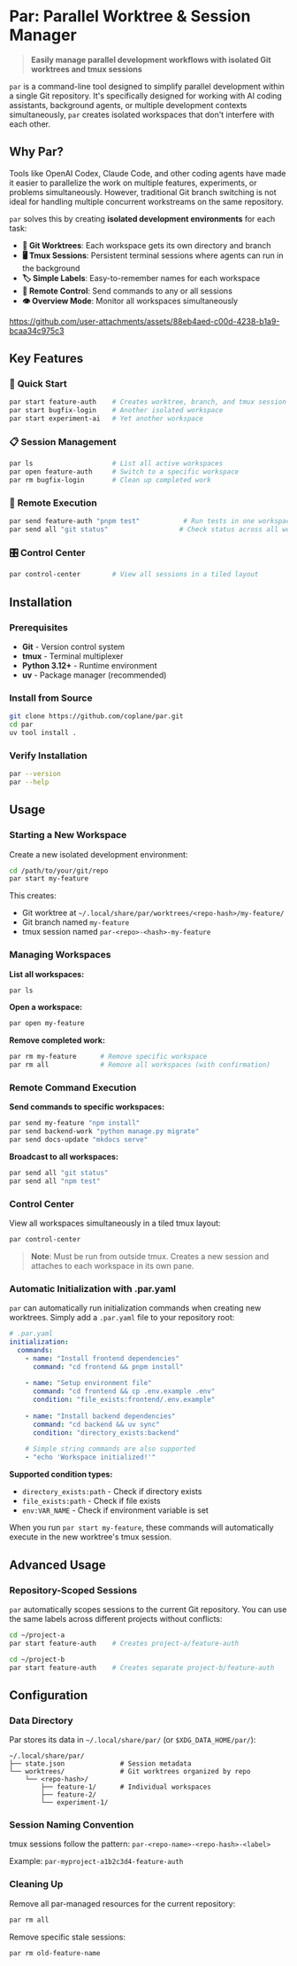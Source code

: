 # Par: Parallel Worktree & Session Manager

> **Easily manage parallel development workflows with isolated Git worktrees and tmux sessions**

`par` is a command-line tool designed to simplify parallel development within a single Git repository. It's specifically designed for working with AI coding assistants, background agents, or multiple development contexts simultaneously, `par` creates isolated workspaces that don't interfere with each other.

## Why Par?

Tools like OpenAI Codex, Claude Code, and other coding agents have made it easier to parallelize the work on multiple features, experiments, or problems simultaneously. However, traditional Git branch switching is not ideal for handling multiple concurrent workstreams on the same repository.

`par` solves this by creating **isolated development environments** for each task:

- **🔀 Git Worktrees**: Each workspace gets its own directory and branch
- **🖥️ Tmux Sessions**: Persistent terminal sessions where agents can run in the background
- **🏷️ Simple Labels**: Easy-to-remember names for each workspace
- **📡 Remote Control**: Send commands to any or all sessions
- **👁️ Overview Mode**: Monitor all workspaces simultaneously

https://github.com/user-attachments/assets/88eb4aed-c00d-4238-b1a9-bcaa34c975c3



## Key Features

### 🚀 **Quick Start**
```bash
par start feature-auth    # Creates worktree, branch, and tmux session
par start bugfix-login    # Another isolated workspace
par start experiment-ai   # Yet another workspace
```

### 📋 **Session Management**
```bash
par ls                    # List all active workspaces
par open feature-auth     # Switch to a specific workspace
par rm bugfix-login       # Clean up completed work
```

### 📡 **Remote Execution**  
```bash
par send feature-auth "pnpm test"           # Run tests in one workspace
par send all "git status"                  # Check status across all workspaces
```

### 🎛️ **Control Center**
```bash
par control-center        # View all sessions in a tiled layout
```

## Installation

### Prerequisites
- **Git** - Version control system
- **tmux** - Terminal multiplexer  
- **Python 3.12+** - Runtime environment
- **uv** - Package manager (recommended)

### Install from Source
```bash
git clone https://github.com/coplane/par.git
cd par
uv tool install .
```

### Verify Installation
```bash
par --version
par --help
```

## Usage

### Starting a New Workspace

Create a new isolated development environment:

```bash
cd /path/to/your/git/repo
par start my-feature
```

This creates:
- Git worktree at `~/.local/share/par/worktrees/<repo-hash>/my-feature/`
- Git branch named `my-feature`
- tmux session named `par-<repo>-<hash>-my-feature`

### Managing Workspaces

**List all workspaces:**
```bash
par ls
```

**Open a workspace:**
```bash
par open my-feature
```

**Remove completed work:**
```bash
par rm my-feature      # Remove specific workspace
par rm all             # Remove all workspaces (with confirmation)
```

### Remote Command Execution

**Send commands to specific workspaces:**
```bash
par send my-feature "npm install"
par send backend-work "python manage.py migrate"
par send docs-update "mkdocs serve"
```

**Broadcast to all workspaces:**
```bash
par send all "git status"
par send all "npm test"
```

### Control Center

View all workspaces simultaneously in a tiled tmux layout:

```bash
par control-center
```

> **Note**: Must be run from outside tmux. Creates a new session and attaches to each workspace in its own pane.

### Automatic Initialization with .par.yaml

`par` can automatically run initialization commands when creating new worktrees. Simply add a `.par.yaml` file to your repository root:

```yaml
# .par.yaml
initialization:
  commands:
    - name: "Install frontend dependencies"
      command: "cd frontend && pnpm install"
      
    - name: "Setup environment file"
      command: "cd frontend && cp .env.example .env"
      condition: "file_exists:frontend/.env.example"
      
    - name: "Install backend dependencies"
      command: "cd backend && uv sync"
      condition: "directory_exists:backend"
      
    # Simple string commands are also supported
    - "echo 'Workspace initialized!'"
```

**Supported condition types:**
- `directory_exists:path` - Check if directory exists
- `file_exists:path` - Check if file exists  
- `env:VAR_NAME` - Check if environment variable is set

When you run `par start my-feature`, these commands will automatically execute in the new worktree's tmux session.

## Advanced Usage

### Repository-Scoped Sessions

`par` automatically scopes sessions to the current Git repository. You can use the same labels across different projects without conflicts:

```bash
cd ~/project-a
par start feature-auth    # Creates project-a/feature-auth

cd ~/project-b  
par start feature-auth    # Creates separate project-b/feature-auth
```

## Configuration

### Data Directory
Par stores its data in `~/.local/share/par/` (or `$XDG_DATA_HOME/par/`):

```
~/.local/share/par/
├── state.json              # Session metadata
└── worktrees/              # Git worktrees organized by repo
    └── <repo-hash>/
        ├── feature-1/      # Individual workspaces
        ├── feature-2/
        └── experiment-1/
```

### Session Naming Convention
tmux sessions follow the pattern: `par-<repo-name>-<repo-hash>-<label>`

Example: `par-myproject-a1b2c3d4-feature-auth`

### Cleaning Up

Remove all par-managed resources for the current repository:
```bash
par rm all
```

Remove specific stale sessions:
```bash
par rm old-feature-name
```

